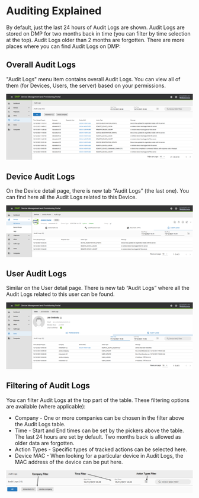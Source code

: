 # Auditing Explained 

By default, just the last 24 hours of Audit Logs are shown. Audit Logs are stored on DMP for two months back in time (you can filter by time selection at the top). Audit Logs older than 2 months are forgotten.
There are more places where you can find Audit Logs on DMP:

## Overall Audit Logs

"Audit Logs" menu item contains overall Audit Logs. You can view all of them (for Devices, Users, the server) based on your permissions. 

![Overall Audit Logs](./auditing_overall.png "Overall Audit Logs")

## Device Audit Logs

On the Device detail page, there is new tab “Audit Logs” (the last one). You can find here all the Audit Logs related to this Device.

![Device Audit Logs](./auditing_device.png "Device Audit Logs")


## User Audit Logs

Similar on the User detail page. There is new tab “Audit Logs” where all the Audit Logs related to this user can be found.

![User Audit Logs](./auditing_user.png "User Audit Logs")


## Filtering of Audit Logs

You can filter Audit Logs at the top part of the table. These filtering options are available (where applicable):

* Company - One or more companies can be chosen in the filter above the Audit Logs table.
* Time - Start and End times can be set by the pickers above the table. The last 24 hours are set by default. Two months back is allowed as older data are forgotten.
* Action Types - Specific types of tracked actions can be selected here.
* Device MAC - When looking for a particular device in Audit Logs, the MAC address of the device can be put here.

![Filtering Audit Logs](./auditing_filters.png "Filtering Audit Logs")